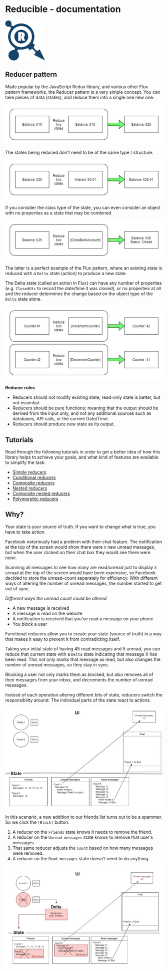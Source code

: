 # Reducible - documentation
![](./../images/small-logo.png)

## Reducer pattern

Made popular by the JavaScript Redux library, and various other Flux pattern frameworks,
the Reducer pattern is a very simple concept. You can take pieces of data (states),
and reduce them into a single one new one.

![](./../Images/reducer-explanation-1.jpg)

The states being reduced don't need to be of the same type / structure.

![](./../Images/reducer-explanation-2.jpg)

If you consider the class type of the state, you can even consider an object with no properties as a state
that may be combined.

![](./../Images/reducer-explanation-3.jpg)

The latter is a perfect example of the Flux pattern, where an existing state is reduced with a `Delta` state (action)
to produce a new state.

The Delta state (called an action in Flux) can have any number of properties (e.g. `ClosedUtc` to record the date/time
it was closed), or no properties at all and the reducer determines the change based on the object type of the `Delta` state alone.

![](./../Images/reducer-explanation-4.jpg)

**Reducer rules**
* Reducers should not modify existing state; read-only state is better, but not essential.
* Reducers should be pure functions; meaning that the output should be derived from the input only,
  and not any additional sources such as databases, API calls, or the current Date/Time.
* Reducers should produce new state as its output.

## Tutorials

Read through the following tutorials in order to get a better idea of how this
library helps to achieve your goals, and what kind of features are available to
simplify the task.

* [Simple reducers](../Source/Tutorials/01-SimpleReducers/README.md)
* [Conditional reducers](../Source/Tutorials/02-ConditionalReducers/README.md)
* [Composite reducers](../Source/Tutorials/03-CompositeReducers/README.md)
* [Nested reducers](../Source/Tutorials/04-NestedReducers/README.md)
* [Composite nested reducers](../Source/Tutorials/05-CompositeNestedReducers/README.md)
* [Polymorphic reducers](../Source/Tutorials/06-PolymorphicReducers/README.md)

## Why?

Your state is your source of truth. If you want to change what is true, you have
to take action.

Facebook notoriously had a problem with their chat feature. The notification
at the top of the screen would show there were `X` new unread messages, but when the
user clicked on their chat box they would see there were none.

Scanning all messages to see how many are read/unread just to display `X unread`
at the top of the screen would have been expensive, so Facebook decided to store
the unread-count separately for efficiency. With different ways of altering the
number of unread messages, the number started to get out of sync.

*Different ways the unread count could be altered*
* A new message is received
* A message is read on the website
* A notification is received that you've read a message on your phone
* You block a user

Functional reducers allow you to create your state (source of truth) in a way
that makes it easy to prevent it from contradicting itself.

Taking your initial state of having 45 read messages and 5 unread, you can reduce
that current state with a `Delta` state indicating that message X has been read. This
not only marks that message as read, but also changes the number of unread messages, so
they stay in sync.

Blocking a user not only marks them as blocked, but also removes all of their messages
from your inbox, and decrements the number of unread messages.

Instead of each operation altering different bits of state, reducers switch the
responsibility around. The individual parts of the state react to actions.

![](./../Images/reducer-explanation-5.jpg)

In this scenario, a new addition to our friends list turns out to be a spammer. So
we click the `[Block]` button.

1. A reducer on the `Friends` state knows it needs to remove the friend.
2. A reducer on the `Unread messages` state knows to remove that user's messages.
3. That same reducer adjusts the `Count` based on how many messages were removed.
4. A reducer on the `Read messages` state doesn't need to do anything.

![](./../Images/reducer-explanation-6.jpg)
